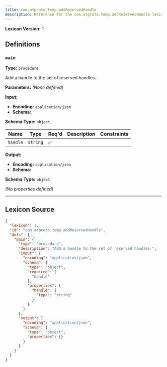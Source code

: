 ```yaml
---
title: com.atproto.temp.addReservedHandle
description: Reference for the com.atproto.temp.addReservedHandle lexicon
---
```

**Lexicon Version:** 1

## Definitions

<a name="main"></a>
### `main`

**Type:** `procedure`

Add a handle to the set of reserved handles.

**Parameters:** _(None defined)_

**Input:**

- **Encoding:** `application/json`
- **Schema:**

**Schema Type:** `object`

| Name | Type | Req'd  | Description | Constraints |
|------|------|----------|-------------|-------------|
| `handle` | `string` | ✅  |  |  |
**Output:**

- **Encoding:** `application/json`
- **Schema:**

**Schema Type:** `object`

_(No properties defined)_

---

## Lexicon Source
```json
{
  "lexicon": 1,
  "id": "com.atproto.temp.addReservedHandle",
  "defs": {
    "main": {
      "type": "procedure",
      "description": "Add a handle to the set of reserved handles.",
      "input": {
        "encoding": "application/json",
        "schema": {
          "type": "object",
          "required": [
            "handle"
          ],
          "properties": {
            "handle": {
              "type": "string"
            }
          }
        }
      },
      "output": {
        "encoding": "application/json",
        "schema": {
          "type": "object",
          "properties": {}
        }
      }
    }
  }
}
```
